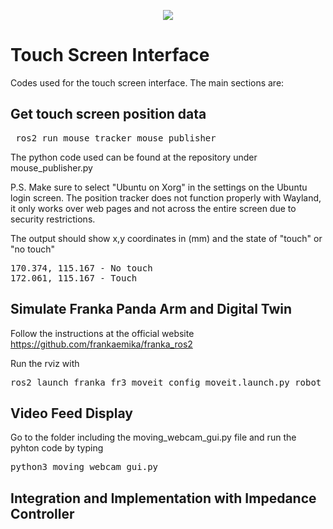 
<p align="center"><img src="https://github.com/user-attachments/assets/acbb23e4-441a-4693-88fc-804b2b04fbce" /></p> 

# Touch Screen Interface   
Codes used for the touch screen interface. The main sections are:

## Get touch screen position data

<pre> ros2 run mouse_tracker mouse_publisher  </pre>

The python code used can be found at the repository under mouse_publisher.py

P.S. Make sure to select "Ubuntu on Xorg" in the settings on the Ubuntu login screen. The position tracker does not function properly with Wayland, it only works over web pages and not across the entire screen due to security restrictions.

The output should show x,y coordinates in (mm) and the state of "touch" or "no touch"

<pre>170.374, 115.167 - No touch
172.061, 115.167 - Touch</pre>

## Simulate Franka Panda Arm and Digital Twin
Follow the instructions at the official website
https://github.com/frankaemika/franka_ros2

Run the rviz with 
<pre>ros2 launch franka_fr3_moveit_config moveit.launch.py robot_ip:=dont-care use_fake_hardware:=true</pre>

## Video Feed Display

Go to the folder including the moving_webcam_gui.py file and run the pyhton code by typing

<pre>python3 moving_webcam_gui.py</pre>

## Integration and Implementation with Impedance Controller
